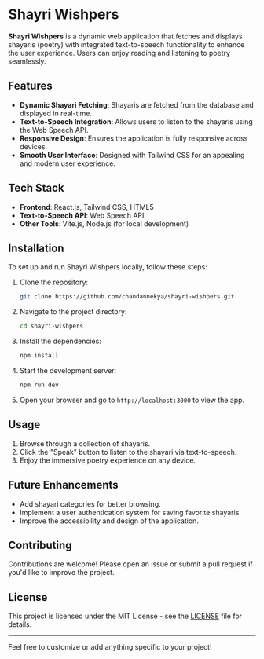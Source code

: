 # Shayri Wishpers

**Shayri Wishpers** is a dynamic web application that fetches and displays shayaris (poetry) with integrated text-to-speech functionality to enhance the user experience. Users can enjoy reading and listening to poetry seamlessly.

## Features

- **Dynamic Shayari Fetching**: Shayaris are fetched from the database and displayed in real-time.
- **Text-to-Speech Integration**: Allows users to listen to the shayaris using the Web Speech API.
- **Responsive Design**: Ensures the application is fully responsive across devices.
- **Smooth User Interface**: Designed with Tailwind CSS for an appealing and modern user experience.

## Tech Stack

- **Frontend**: React.js, Tailwind CSS, HTML5
- **Text-to-Speech API**: Web Speech API
- **Other Tools**: Vite.js, Node.js (for local development)

## Installation

To set up and run Shayri Wishpers locally, follow these steps:

1. Clone the repository:

   ```bash
   git clone https://github.com/chandannekya/shayri-wishpers.git
   ```

2. Navigate to the project directory:

   ```bash
   cd shayri-wishpers
   ```

3. Install the dependencies:

   ```bash
   npm install
   ```

4. Start the development server:

   ```bash
   npm run dev
   ```

5. Open your browser and go to `http://localhost:3000` to view the app.

## Usage

1. Browse through a collection of shayaris.
2. Click the "Speak" button to listen to the shayari via text-to-speech.
3. Enjoy the immersive poetry experience on any device.

## Future Enhancements

- Add shayari categories for better browsing.
- Implement a user authentication system for saving favorite shayaris.
- Improve the accessibility and design of the application.

## Contributing

Contributions are welcome! Please open an issue or submit a pull request if you'd like to improve the project.

## License

This project is licensed under the MIT License - see the [LICENSE](LICENSE) file for details.

---

Feel free to customize or add anything specific to your project!
